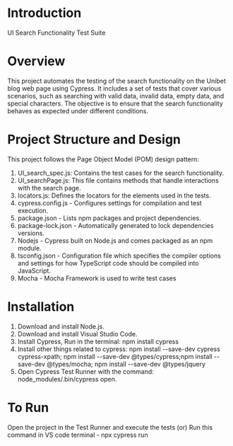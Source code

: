 # Introduction
UI Search Functionality Test Suite

# Overview
This project automates the testing of the search functionality on the Unibet blog web page using Cypress. It includes a set of tests that cover various scenarios, such as searching with valid data, invalid data, empty data, and special characters. The objective is to ensure that the search functionality behaves as expected under different conditions.

# Project Structure and Design
This project follows the Page Object Model (POM) design pattern:
1. UI_search_spec.js: Contains the test cases for the search functionality.
2. UI_searchPage.js: This file contains methods that handle interactions with the search page.
3. locators.js: Defines the locators for the elements used in the tests.
4. cypress.config.js - Configures settings for compilation and test execution.
5. package.json - Lists npm packages and project dependencies.
6. package-lock.json - Automatically generated to lock dependencies versions.
7. Nodejs - Cypress built on Node.js and comes packaged as an npm module.
8. tsconfig.json - Configuration file which specifies the compiler options and settings for how TypeScript code should be compiled into JavaScript. 
9. Mocha - Mocha Framework is used to write test cases

# Installation
1. Download and install Node.js.
2. Download and install Visual Studio Code.
3. Install Cypress, Run in the terminal: npm install cypress
4. Install other things related to cypress: npm install --save-dev cypress cypress-xpath; npm install --save-dev @types/cypress;npm install --save-dev @types/mocha; npm install --save-dev @types/jquery
5. Open Cypress Test Runner with the command: node_modules/.bin/cypress open.

# To Run
Open the project in the Test Runner and execute the tests (or)
Run this command in VS code terminal - npx cypress run
